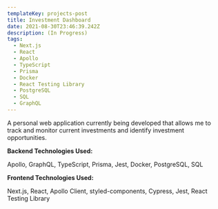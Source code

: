 ```yaml
---
templateKey: projects-post
title: Investment Dashboard
date: 2021-08-30T23:46:39.242Z
description: (In Progress)
tags:
  - Next.js
  - React
  - Apollo
  - TypeScript
  - Prisma
  - Docker
  - React Testing Library
  - PostgreSQL
  - SQL
  - GraphQL
---
```

A personal web application currently being developed that allows me to track and monitor current investments and identify investment opportunities.

**Backend Technologies Used:**

Apollo, GraphQL, TypeScript, Prisma, Jest, Docker, PostgreSQL, SQL

**Frontend Technologies Used:**

Next.js, React, Apollo Client, styled-components, Cypress, Jest, React Testing Library
